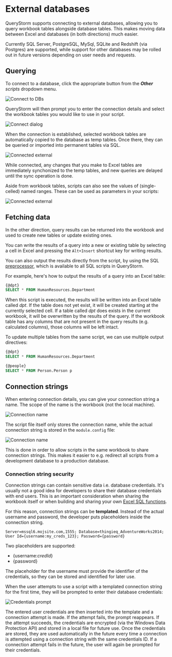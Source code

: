 # External databases

QueryStorm supports connecting to external databases, allowing you to query workbook tables alongside database tables. This makes moving data between Excel and databases (in both directions) much easier.

Currently SQL Server, PostgreSQL, MySql, SQLite and Redshift (via Postgres) are supported, while support for other databases may be rolled out in future versions depending on user needs and requests.

## Querying
To connect to a database, click the appropriate button from the ***Other** scripts* dropdown menu.

![Connect to DBs](../../Images/other_scripts.png)

QueryStorm will then prompt you to enter the connection details and select the workbook tables you would like to use in your script. 

![Connect dialog](../../Images/connect_dialog.png)

When the connection is established, selected workbook tables are automatically copied to the database as temp tables. Once there, they can be queried or imported into permanent tables via SQL.

![Connected external](../../Images/connected_external.png?v=1 "Connected to external SQL Server")

While connected, any changes that you make to Excel tables are immediately synchonized to the temp tables, and new queries are delayed until the sync operation is done.

Aside from workbook tables, scripts can also see the values of (single-celled) named ranges. These can be used as parameters in your scripts: 

![Connected external](../../Images/sql_cell_parameter.png "Connected to external SQL Server")

## Fetching data

In the other direction, query results can be returned into the workbook and used to create new tables or update existing ones. 

You can write the results of a query into a new or existing table by selecting a cell in Excel and pressing the `Alt+Insert` shortcut key for writing results.

You can also output the results directly from the script, by using the SQL [preprocessor](todo), which is available to all SQL scripts in QueryStorm.

For example, here's how to output the results of a query into an Excel table:
```sql
{@dpt}
SELECT * FROM HumanResources.Department
```   
When this script is executed, the results will be written into an Excel table called *dpt*. If the table does not yet exist, it will be created starting at the currently selected cell. If a table called *dpt* does exists in the current workbook, it will be overwritten by the results of the query. If the workbook table has any columns that are not present in the query results (e.g. calculated columns), those columns will be left intact.

To update multiple tables from the same script, we can use multiple output directives:

```sql
{@dpt}
SELECT * FROM HumanResources.Department

{@people}
SELECT * FROM Person.Person p
```

## Connection strings

When entering connection details, you can give your connection string a name. The scope of the name is the workbook (not the local machine).

![Connection name](../../Images/connection_name_1.png)

The script file itself only stores the connection name, while the actual connection string is stored in the `module.config` file:

![Connection name](../../Images/connection_name_2.png)

This is done in order to allow scripts in the same workbook to share connection strings. This makes it easier to e.g. redirect all scripts from a development database to a production database.

### Connection string security

Connection strings can contain sensitive data i.e. database credentials. It's usually not a good idea for developers to share their database credentials with end users. This is an important consideration when sharing the workbook itself or when building and sharing your own [Excel SQL functions](todo).

For this reason, connection strings can be **templated**. Instead of the actual username and password, the developer puts placeholders inside the connection string. 

```
Server=mssql6.mojsite.com,1555; Database=thingieq_AdventureWorks2014; User Id={username:my_creds_123}; Password={password}
```

Two placeholders are supported:
- {username:*credId*}
- {password}

The placeholder for the username must provide the identifier of the credentials, so they can be stored and identified for later use. 

When the user attempts to use a script with a templated connection string for the first time, they will be prompted to enter their database credentials:

![Credentials prompt](../../Images/credentials_promt.png)

The entered user credentials are then inserted into the template and a connection attempt is made. If the attempt fails, the prompt reappears. If the attempt succeeds, the credentials are encrypted (via the Windows Data Protection API) and stored in a local file for future use. Once the credentials are stored, they are used automatically in the future every time a connection is attempted using a connection string with the same credentials ID. If a connection attempt fails in the future, the user will again be prompted for their credentials. 